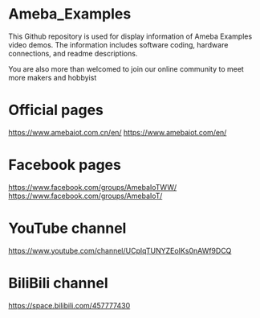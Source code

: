 # Ameba_Examples
This Github repository is used for display information of Ameba Examples video demos. The information includes software coding, hardware connections, and readme descriptions.

You are also more than welcomed to join our online community to meet more makers and hobbyist 
# Official pages 
  https://www.amebaiot.com.cn/en/ 
  https://www.amebaiot.com/en/
# Facebook pages 
  https://www.facebook.com/groups/AmebaIoTWW/  
  https://www.facebook.com/groups/AmebaIoT/
# YouTube channel 
  https://www.youtube.com/channel/UCplqTUNYZEoIKs0nAWf9DCQ 
# BiliBili channel 
  https://space.bilibili.com/457777430 
